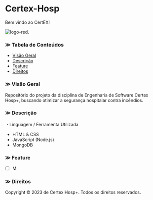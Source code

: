 # Certex-Hosp
Bem vindo ao CertEX!
    
![logo-red](../tree/main/assets/icon/logo-red.png"logo-red").

### ≫ Tabela de Conteúdos
<!--ts-->
   * [Visão Geral](#Overview)
   * [Descrição](#Description)
   * [Feature](#Feature)
   * [Direitos](#Rights)
<!--te-->

### ≫ Visão Geral <a name="Overview"></a>
Repositório do projeto da disciplina de Engenharia de Software Certex Hosp+, buscando otimizar  a segurança hospitalar contra incêndios.


### ≫ Descrição <a name="Description"></a>
・Linguagem / Ferramenta Utilizada
- HTML & CSS
- JavaScript (Node.js)
- MongoDB

### ≫ Feature <a name="Feature"></a>
- [ ] M


### ≫ Direitos <a name="Rights"></a>
Copyright © 2023 de Certex Hosp+.
Todos os direitos reservados.